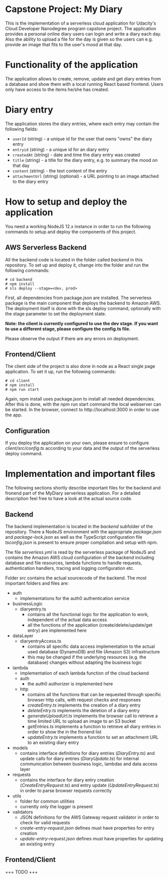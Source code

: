 # Capstone Project: My Diary

This is the implementation of a serverless cloud application for Udacity's Cloud Developer Nanodegree program capstone project. The application provides a personal online diary users can login and write a diary each day. Also the ability to upload a file for the day is given so the users can e.g. provide an image that fits to the user's mood at that day.

# Functionality of the application

The application allows to create, remove, update and get diary entries from a database and show them with a local running React based frontend. Users only have access to the items he/she has created.

# Diary entry

The application stores the diary entries, where each entry may contain the following fields:

* `userId` (string) - a unique id for the user that owns "owns" the diary entry
* `entryid` (string) - a unique id for an diary entry
* `createdAt` (string) - date and time the diary entry was created
* `title` (string) - a title for the diary entry, e.g. to summary the mood on that day
* `content` (string) - the text content of the entry
* `attachmentUrl` (string) (optional) - a URL pointing to an image attached to the diary entry

# How to setup and deploy the application
You need a working NodeJS 12.x instance in order to run the following commands to setup and deploy 
the components of this project.

## AWS Serverless Backend
All the backend code is located in the folder called *backend* in this repository. To set up and 
deploy it, change into the folder and run the following commands:

```console
# cd backend
# npm install
# sls deploy --stage=<dev, prod>
```

First, all dependencies from package.json are installed. The serverless package is the main component 
that deploys the backend to Amazon AWS. The deployment itself is done with the sls deploy command, 
optionally with the stage parameter to set the deployment state. 

**Note: the client is currently configured to use the dev stage. If you want to use a different stage, 
please configure the config.ts file.**

Please observe the output if there are any errors on deployment.

## Frontend/Client
The client side of the project is also done in node as a React single page application. To set it up, 
run the following commands:

```console 
# cd client
# npm install
# npm run start
```

Again, npm install uses package.json to install all needed dependencies. After this is done, with 
the npm run start command the local webserver can be started. In the browser, connect to 
http://localhost:3000 in order to use the app.

## Configuration
If you deploy the application on your own, please ensure to configure *client/src/config.ts* 
according to your data and the output of the serverless deploy command.

# Implementation and important files
The following sections shortly describe important files for the backend and fronend part of the 
MyDiary serverless application. For a detailed description feel free to have a look at the 
actual source code.

## Backend
The backend implementation is located in the *backend* subfolder of the repository. There a NodeJS 
environment with the appropriate *package.json* and *package-lock.json* as well as the TypeScript 
configuration file *tsconfig.json* is present to ensure proper compilation and setup with npm.

The file *serverless.yml* is read by the serverless package of NodeJS and contains the Amazon AWS 
cloud configuration of the backend including database and file resources, lambda functions to handle 
requests, authentication handlers, tracing and logging configuration etc.

Folder *src* contains the actual sourcecode of the backend. The most important folders and files are:

* auth
  * implementations for the auth0 authentication service
* businessLogic
  * diaryentry.ts
    * contains all the functional logic for the application to work, independent of the actual data access 
    * all the functions of the application (create/delete/update/get entry) are implemented here
* dataLayer
  * diaryentryAccess.ts
    * contains all specific data access implementation to the actual used database (DynamoDB) and file (Amazon S3) infrastructure
    * this may be changed if the underlying resources (e.g. the database) changes without adapting the business logic
* lambda
  * implementation of each lambda function of the cloud backend
  * auth
    * the auth0 authorizer is implemented here
  * http
    * contains all the functions that can be requested through specific browser http calls, with request checks and responses
    * *createEntry.ts* implements the creation of a diary entry
    * *deleteEntry.ts* implements the deletion of a diary entry
    * *generateUploadUrl.ts* implements the browser call to retrieve a time limited URL to upload an image to an S3 bucket
    * *getEntries.ts* implements a function to retrieve all diary entries in order to show the in the fronend list
    * *updateEntry.ts* implements a function to set an attachment URL to an existing diary entry
* models
  * contains interface definitions for diary entries (*DiaryEntry.ts*) and update calls for diary entries (*DiaryUpdate.ts*) for internal communication between business logic, lambdas and data access layer
* requests
  * contains the interface for diary entry creation (*CreateEntryRequest.ts*) and entry update (*UpdateEntryRequest.ts*) in order to parse browser requests correctly
* utils
  * folder for common utilities
  * currently only the logger is present
* validators
  * JSON definitions for the AWS Gateway request validator in order to check for valid requests
  * *create-entry-request.json* defines must have properties for entry creation
  * *update-entry-request.json* defines must have properties for updating an existing entry

## Frontend/Client
+++ TODO +++
